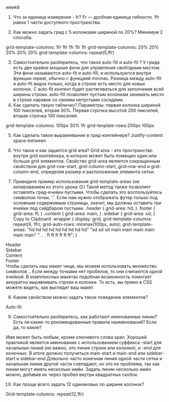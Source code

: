week6

1. Что за единица измерения - fr?
   Fr — дробная единица гибкости. 1fr равна 1 части доступного пространства.

2. Как можно задать грид с 5 колонками шириной по 20%? Минимум 2 способа.

grid-template-columns: 1fr 1fr 1fr 1fr 1fr
grid-template-columns: 20% 20% 20% 20% 20%
grid-template-columns: repeat(5,1fr)

3. Самостоятельно разберитесь, что такое auto-fill и auto-fit ?
   У грида есть две крайне мощные фичи для управления свободным местом. Эти фичи называются auto-fit и auto-fill, и используются внутри функции repeat, обычно с функцией minmax.
   Разница между auto-fill и auto-fit видна только, когда в строке есть место для новых колонок. С auto-fit контент будет растягиваться для заполнения всей ширины строки. auto-fill позволяет пустым колонкам занимать место в строке наравне со своими непустыми соседями.
4. Как сделать такую табличку? Параметры: первая колонка шириной 100 пикселей, вторая 30%. Первая строчка высотой 200 пикселей, вторая строчка 100 пикселей.

grid-template-columns: 100px 30% 1fr
grid-tenplate-rows:200px 100px

5. Как сделать такое выравнивание в грид-контейнере?
   Justify-content: space-between

6. Что такое и как задается grid area?
   Grid area - это пространство внутри grid контейнера, в которое может быть помещен один или больше grid элементов.
   Свойство grid-area является сокращенным свойством для grid-row-start, grid-column-start, grid-row-end и grid-column-end, определяя размер и расположение элемента сетки.

7. Приведите пример использования grid-template-areas (не копированием из этого урока 😉)
   Такой метод также позволяет оставлять грид-ячейки пустыми. Чтобы сделать это воспользуйтесь символом точки, '.'. Если нам нужно отображать футер только под основным содержимым страницы, значит, мы должны оставить три ячейки под сайдбаром пустыми.
   .header {
   grid-area: hd;
   }
   .footer {
   grid-area: ft;
   }
   .content {
   grid-area: main;
   }
   .sidebar {
   grid-area: sd;
   }
   Copy to Clipboard
   .wrapper {
   display: grid;
   grid-template-columns: repeat(9, 1fr);
   grid-auto-rows: minmax(100px, auto);
   grid-template-areas:
   "hd hd hd hd hd hd hd hd hd"
   "sd sd sd main main main main main main"
   ". . . ft ft ft ft ft ft";
   }

<div class="wrapper">
    <div class="header">Header</div>
    <div class="sidebar">Sidebar</div>
    <div class="content">Content</div>
    <div class="footer">Footer</div>
</div>
Чтобы сделать наш макет чище, мы можем использовать множество символов .. Если между точками нет пробелов, то они считаются одной ячейкой. В комплексных макетах подобная возможность помогает аккуратно выравнивать строки и колонки. То есть, вы прямо в CSS можете видеть, как выглядит ваш макет.

8. Каким свойством можно задать такое поведение элементов?

Auto-fit

9. Самостоятельно разберитесь, как работают именованные линии? Есть ли какие-то рекомендованные правила наименований? Если да, то какие?

Имя может быть любым, кроме ключевого слова span.
Хорошей практикой является именование с использованием суффикса -start для начальных линий (не важно, это линия строки или колонки), и -end для конечных. В итоге должно получиться main-start и main-end или sidebar-start и sidebar-end
Довольно часто конечная линия одной части сетки и начальная линия другой части совпадают, но это не проблема, так как линии могут иметь несколько имён. Задать линии несколько имён можно, добавив их через пробел внутри квадратных скобок.

10. Как проще всего задать 12 одинаковых по ширине колонок?

Grid-template-columns: repeat(12,1fr)
